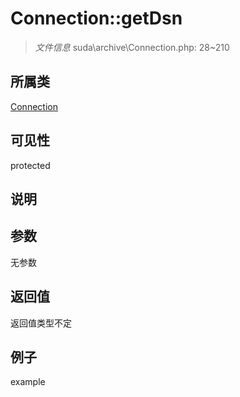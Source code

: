 # Connection::getDsn

> *文件信息* suda\archive\Connection.php: 28~210
## 所属类 

[Connection](../Connection.md)

## 可见性

  protected  
## 说明



## 参数

无参数
## 返回值
返回值类型不定
## 例子

example